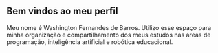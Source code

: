 ## Bem vindos ao meu perfil

Meu nome é Washington Fernandes de Barros. Utilizo esse espaço para minha organização e compartilhamento dos meus estudos nas áreas de programação, inteligência artificial e robótica educacional.
